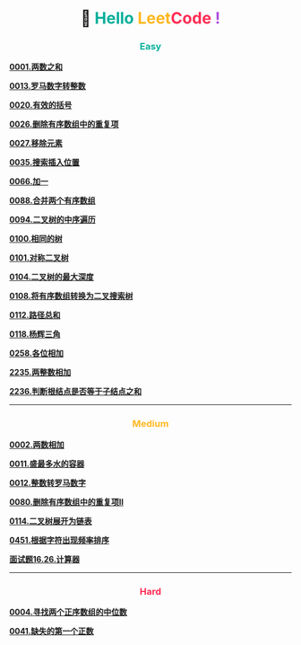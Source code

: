 <h1 style="text-align: center;">🚀 <span style="color: #00AF9B;">Hello</span> <span style="color: #FFB822;">Leet</span><span style="color: #FF2D55;">Code</span> <span style="color: #AF52DE;">!</span></h1>

<h3 style="text-align: center;"> <span style="color: #00AF9B;">Easy</span> </h3>

[**0001.两数之和**](../easy/0001.两数之和.md)

[**0013.罗马数字转整数**](../easy/0013.罗马数字转整数.md)

[**0020.有效的括号**](../easy/0020.有效的括号.md)

[**0026.删除有序数组中的重复项**](../easy/0026.删除有序数组中的重复项.md)

[**0027.移除元素**](../easy/0027.移除元素.md)

[**0035.搜索插入位置**](../easy/0035.搜索插入位置.md)

[**0066.加一**](../easy/0066.加一.md)

[**0088.合并两个有序数组**](../easy/0088.合并两个有序数组.md)

[**0094.二叉树的中序遍历**](../easy/0094.二叉树的中序遍历.md)

[**0100.相同的树**](../easy/0100.相同的树.md)

[**0101.对称二叉树**](../easy/0101.对称二叉树.md)

[**0104.二叉树的最大深度**](../easy/0104.二叉树的最大深度.md)

[**0108.将有序数组转换为二叉搜索树**](../easy/0108.将有序数组转换为二叉搜索树.md)

[**0112.路径总和**](../easy/0112.路径总和.md)

[**0118.杨辉三角**](../easy/0118.杨辉三角.md)

[**0258.各位相加**](../easy/0258.各位相加.md)

[**2235.两整数相加**](../easy/2235.两整数相加.md)

[**2236.判断根结点是否等于子结点之和**](../easy/2236.判断根结点是否等于子结点之和.md)

---

<h3 style="text-align: center;"> <span style="color: #FFB822;">Medium</span> </h3>

[**0002.两数相加**](../medium/0002.两数相加.md)

[**0011.盛最多水的容器**](../medium/0011.盛最多水的容器.md)

[**0012.整数转罗马数字**](../medium/0012.整数转罗马数字.md)

[**0080.删除有序数组中的重复项II**](../medium/0080.删除有序数组中的重复项II.md)

[**0114.二叉树展开为链表**](../medium/0114.二叉树展开为链表.md)

[**0451.根据字符出现频率排序**](../medium/0451.根据字符出现频率排序.md)

[**面试题16.26.计算器**](../medium/面试题16.26.计算器.md)

---

<h3 style="text-align: center;"> <span style="color: #FF2D55;">Hard</span> </h3>

[**0004.寻找两个正序数组的中位数**](../hard/0004.寻找两个正序数组的中位数.md)

[**0041.缺失的第一个正数**](../hard/0041.缺失的第一个正数.md)
